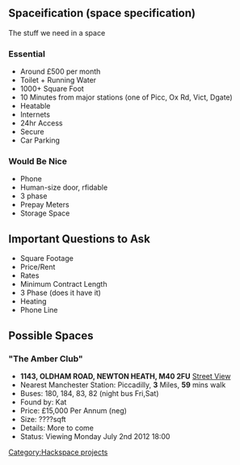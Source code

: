 Spaceification (space specification)
------------------------------------

The stuff we need in a space

### Essential

-   Around £500 per month
-   Toilet + Running Water
-   1000+ Square Foot
-   10 Minutes from major stations (one of Picc, Ox Rd, Vict, Dgate)
-   Heatable
-   Internets
-   24hr Access
-   Secure
-   Car Parking

### Would Be Nice

-   Phone
-   Human-size door, rfidable
-   3 phase
-   Prepay Meters
-   Storage Space

Important Questions to Ask
--------------------------

-   Square Footage
-   Price/Rent
-   Rates
-   Minimum Contract Length
-   3 Phase (does it have it)
-   Heating
-   Phone Line

Possible Spaces
---------------

### "The Amber Club"

-   **1143, OLDHAM ROAD, NEWTON HEATH, M40 2FU** [Street
    View](https://maps.google.com/maps?q=Oldham+Road,+Manchester,+United+Kingdom&hl=en&ll=53.503108,-2.180057&spn=0.01104,0.033023&sll=53.511016,-2.304663&sspn=0.353202,1.056747&oq=oldham+road&hnear=Oldham+Rd,+Manchester,+United+Kingdom&t=m&z=16&layer=c&cbll=53.503125,-2.17996&panoid=WjAzinqV-zvXr-ViI_Jwog&cbp=12,346.96,,0,-4.56)
-   Nearest Manchester Station: Piccadilly, **3** Miles, **59** mins
    walk
-   Buses: 180, 184, 83, 82 (night bus Fri,Sat)
-   Found by: Kat
-   Price: £15,000 Per Annum (neg)
-   Size: ????sqft
-   Details: More to come
-   Status: Viewing Monday July 2nd 2012 18:00

[Category:Hackspace projects](Category:Hackspace_projects "wikilink")